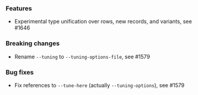 <!-- NOTE:
     Release notes for unreleased changes go here, following this format:

        ### Features

         * Change description, see #123

        ### Bug fixes

         * Some bug fix, see #124

     DO NOT LEAVE A BLANK LINE BELOW THIS PREAMBLE -->
### Features

* Experimental type unification over rows, new records, and variants, see #1646

### Breaking changes

 * Rename `--tuning` to `--tuning-options-file`, see #1579

### Bug fixes

 * Fix references to `--tune-here` (actually `--tuning-options`), see #1579